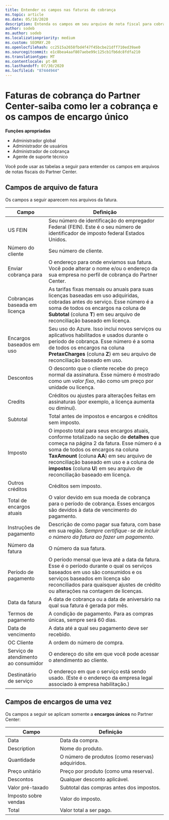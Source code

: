 ```yaml
---
title: Entender os campos nas faturas de cobrança
ms.topic: article
ms.date: 05/18/2020
description: Entenda os campos em seu arquivo de nota fiscal para cobrança do Partner Center.
author: sodeb
ms.author: sodeb
ms.localizationpriority: medium
ms.custom: SEOMAY.20
ms.openlocfilehash: cc2515a2658fbd4f47f45bcbe21dff710ed39ae0
ms.sourcegitcommit: e1c8bea4aaf807aebe99c125cb1fb6dc8fdfa210
ms.translationtype: MT
ms.contentlocale: pt-BR
ms.lasthandoff: 07/30/2020
ms.locfileid: "87444944"
---
```

# <a name="partner-center-billing-invoices---learn-how-to-read-the-billing-and-one-time-charge-fields"></a>Faturas de cobrança do Partner Center-saiba como ler a cobrança e os campos de encargo único

**Funções apropriadas**

- Administrador global
- Administrador de usuários
- Administrador de cobrança
- Agente de suporte técnico

Você pode usar as tabelas a seguir para entender os campos em arquivos de notas fiscais do Partner Center.

## <a name="invoice-file-fields"></a>Campos de arquivo de fatura

Os campos a seguir aparecem nos arquivos da fatura.

| Campo | Definição |
| ----- | ---------- |
| US FEIN | Seu número de identificação do empregador Federal (FEIN). Este é o seu número de identificador de imposto federal Estados Unidos. |
| Número do cliente | Seu número de cliente. |
| Enviar cobrança para | O endereço para onde enviamos sua fatura. Você pode alterar o nome e/ou o endereço da sua empresa no perfil de cobrança do Partner Center. |
| Cobranças baseada em licença | As tarifas fixas mensais ou anuais para suas licenças baseadas em uso adquiridas, cobradas antes do serviço. Esse número é a soma de todos os encargos na coluna de **Subtotal** (coluna **T**) em seu arquivo de reconciliação baseado em licença. |
| Encargos baseados em uso | Seu uso do Azure. Isso inclui novos serviços ou aplicativos habilitados e usados durante o período de cobrança. Esse número é a soma de todos os encargos na coluna **PretaxCharges** (coluna **Z**) em seu arquivo de reconciliação baseado em uso. |
| Descontos | O desconto que o cliente recebe do preço normal da assinatura. Esse número é mostrado como um *valor fixo*, não como um preço por unidade ou licença. |
| Credits | Créditos ou ajustes para alterações feitas em assinaturas (por exemplo, a licença aumenta ou diminui). |
| Subtotal | Total antes de impostos e encargos e créditos sem imposto. |
| Imposto | O imposto total para seus encargos atuais, conforme totalizado na seção de **detalhes** que começa na página 2 da fatura. Esse número é a soma de todos os encargos na coluna **TaxAmount** (coluna **AA**) em seu arquivo de reconciliação baseado em uso e a coluna de **impostos** (coluna **U**) em seu arquivo de reconciliação baseado em licença. |
| Outros créditos | Créditos sem imposto. |
| Total de encargos atuais | O valor devido em sua moeda de cobrança para o período de cobrança. Esses encargos são devidos à data de vencimento do pagamento. |
| Instruções de pagamento | Descrição de como pagar sua fatura, com base em sua região. *Sempre certifique-se de incluir o número da fatura ao fazer um pagamento.* |
| Número da fatura | O número da sua fatura. |
| Período de pagamento | O período mensal que leva até a data da fatura. Esse é o período durante o qual os serviços baseados em uso são consumidos e os serviços baseados em licença são reconciliados para quaisquer ajustes de crédito ou alterações na contagem de licenças. |
| Data da fatura | A data de cobrança ou a data de aniversário na qual sua fatura é gerada por mês. |
| Termos de pagamento | A condição de pagamento. Para as compras únicas, sempre será 60 dias. |
| Data de vencimento | A data até a qual seu pagamento deve ser recebido. |
| OC Cliente | A ordem do número de compra. |
| Serviço de atendimento ao consumidor | O endereço do site em que você pode acessar o atendimento ao cliente. |
| Destinatário de serviço | O endereço em que o serviço está sendo usado. (Este é o endereço da empresa legal associado à empresa habilitação.) |

## <a name="one-time-charges-fields"></a>Campos de encargos de uma vez

Os campos a seguir se aplicam somente a **encargos únicos** no Partner Center:

| Campo | Definição |
| ----- | ---------- |
| Data | Data da compra. |
| Description | Nome do produto. |
| Quantidade | O número de produtos (como reservas) adquiridos. |
| Preço unitário | Preço por produto (como uma reserva). |
| Descontos | Qualquer desconto aplicável. |
| Valor pré-taxado | Subtotal das compras antes dos impostos. |
| Imposto sobre vendas | Valor do imposto. |
| Total | Valor total a ser pago. |
